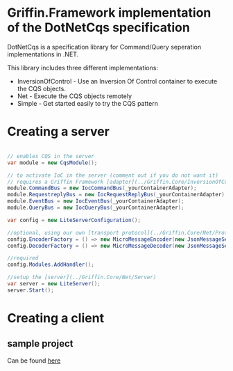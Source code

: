 ﻿Griffin.Framework implementation of the DotNetCqs specification
===================

DotNetCqs is a specification library for Command/Query seperation implementations in .NET.

This library includes three different implementations:

* InversionOfControl - Use an Inversion Of Control container to execute the CQS objects.
* Net - Execute the CQS objects remotely
* Simple - Get started easily to try the CQS pattern

# Creating a server

```csharp

// enables CQS in the server
var module = new CqsModule();

// to activate IoC in the server (comment out if you do not want it)
// requires a Griffin Framework [adapter](../Griffin.Core/InversionOfControl)
module.CommandBus = new IocCommandBus(_yourContainerAdapter);
module.RequestreplyBus = new IocRequestReplyBus(_yourContainerAdapter);
module.EventBus = new IocEventBus(_yourContainerAdapter);
module.QueryBus = new IocQueryBus(_yourContainerAdapter);

var config = new LiteServerConfiguration();

//optional, using our own [transport protocol](../Griffin.Core/Net/Protocols/MicroMsg) with JSON as message serializer
config.EncoderFactory = () => new MicroMessageEncoder(new JsonMessageSerializer());
config.DecoderFactory = () => new MicroMessageDecoder(new JsonMessageSerializer());

//required
config.Modules.AddHandler();

//setup the [server](../Griffin.Core/Net/Server)
var server = new LiteServer();
server.Start();
```

# Creating a client


## sample project

Can be found [here](https://github.com/jgauffin/Griffin.Framework/tree/master/samples/Griffin.Cqs.Demo)